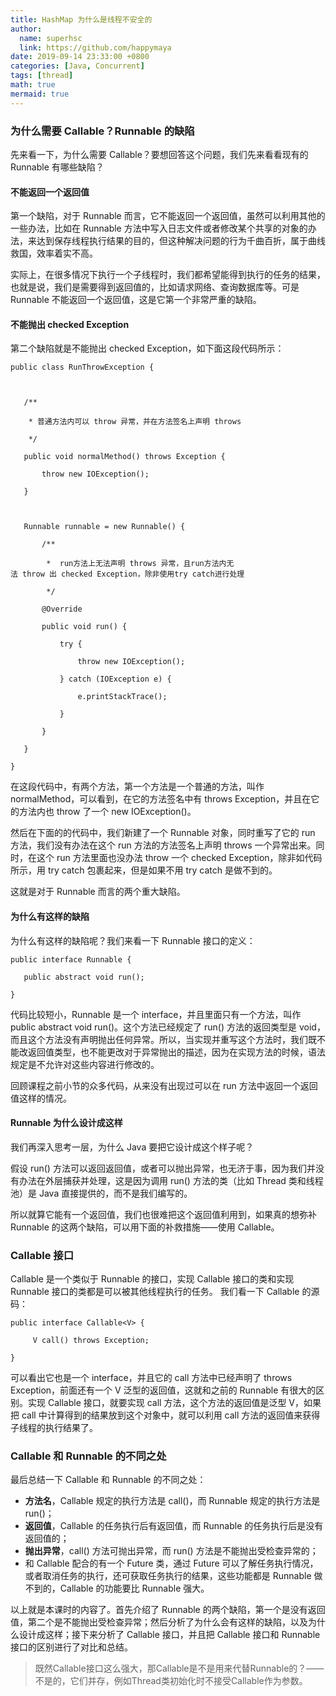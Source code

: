 ```yaml
---
title: HashMap 为什么是线程不安全的
author:
  name: superhsc
  link: https://github.com/happymaya
date: 2019-09-14 23:33:00 +0800
categories: [Java, Concurrent]
tags: [thread]
math: true
mermaid: true
---
```

### 为什么需要 Callable？Runnable 的缺陷

先来看一下，为什么需要 Callable？要想回答这个问题，我们先来看看现有的 Runnable 有哪些缺陷？

#### 不能返回一个返回值

第一个缺陷，对于 Runnable 而言，它不能返回一个返回值，虽然可以利用其他的一些办法，比如在 Runnable 方法中写入日志文件或者修改某个共享的对象的办法，来达到保存线程执行结果的目的，但这种解决问题的行为千曲百折，属于曲线救国，效率着实不高。

实际上，在很多情况下执行一个子线程时，我们都希望能得到执行的任务的结果，也就是说，我们是需要得到返回值的，比如请求网络、查询数据库等。可是 Runnable 不能返回一个返回值，这是它第一个非常严重的缺陷。

#### 不能抛出 checked Exception

第二个缺陷就是不能抛出 checked Exception，如下面这段代码所示：

```
public class RunThrowException {

 

   /**

    * 普通方法内可以 throw 异常，并在方法签名上声明 throws

    */

   public void normalMethod() throws Exception {

       throw new IOException();

   }

 

   Runnable runnable = new Runnable() {

       /**

        *  run方法上无法声明 throws 异常，且run方法内无法 throw 出 checked Exception，除非使用try catch进行处理

        */

       @Override

       public void run() {

           try {

               throw new IOException();

           } catch (IOException e) {

               e.printStackTrace();

           }

       }

   }

}

```

在这段代码中，有两个方法，第一个方法是一个普通的方法，叫作 normalMethod，可以看到，在它的方法签名中有 throws Exception，并且在它的方法内也 throw 了一个 new IOException()。

然后在下面的的代码中，我们新建了一个 Runnable 对象，同时重写了它的 run 方法，我们没有办法在这个 run 方法的方法签名上声明 throws 一个异常出来。同时，在这个 run 方法里面也没办法 throw 一个 checked Exception，除非如代码所示，用 try catch 包裹起来，但是如果不用 try catch 是做不到的。

这就是对于 Runnable 而言的两个重大缺陷。

#### 为什么有这样的缺陷

为什么有这样的缺陷呢？我们来看一下 Runnable 接口的定义：

```
public interface Runnable {

   public abstract void run();

}

```

代码比较短小，Runnable 是一个 interface，并且里面只有一个方法，叫作 public abstract void run()。这个方法已经规定了 run() 方法的返回类型是 void，而且这个方法没有声明抛出任何异常。所以，当实现并重写这个方法时，我们既不能改返回值类型，也不能更改对于异常抛出的描述，因为在实现方法的时候，语法规定是不允许对这些内容进行修改的。

回顾课程之前小节的众多代码，从来没有出现过可以在 run 方法中返回一个返回值这样的情况。

#### Runnable 为什么设计成这样

我们再深入思考一层，为什么 Java 要把它设计成这个样子呢？

假设 run() 方法可以返回返回值，或者可以抛出异常，也无济于事，因为我们并没有办法在外层捕获并处理，这是因为调用 run() 方法的类（比如 Thread 类和线程池）是 Java 直接提供的，而不是我们编写的。

所以就算它能有一个返回值，我们也很难把这个返回值利用到，如果真的想弥补 Runnable 的这两个缺陷，可以用下面的补救措施——使用 Callable。

### Callable 接口

Callable 是一个类似于 Runnable 的接口，实现 Callable 接口的类和实现 Runnable 接口的类都是可以被其他线程执行的任务。 我们看一下 Callable 的源码：

```
public interface Callable<V> {

     V call() throws Exception;

}

```

可以看出它也是一个 interface，并且它的 call 方法中已经声明了 throws Exception，前面还有一个 V 泛型的返回值，这就和之前的 Runnable 有很大的区别。实现 Callable 接口，就要实现 call 方法，这个方法的返回值是泛型 V，如果把 call 中计算得到的结果放到这个对象中，就可以利用 call 方法的返回值来获得子线程的执行结果了。

### Callable 和 Runnable 的不同之处

最后总结一下 Callable 和 Runnable 的不同之处：

- **方法名**，Callable 规定的执行方法是 call()，而 Runnable 规定的执行方法是 run()；
- **返回值**，Callable 的任务执行后有返回值，而 Runnable 的任务执行后是没有返回值的；
- **抛出异常**，call() 方法可抛出异常，而 run() 方法是不能抛出受检查异常的；
- 和 Callable 配合的有一个 Future 类，通过 Future 可以了解任务执行情况，或者取消任务的执行，还可获取任务执行的结果，这些功能都是 Runnable 做不到的，Callable 的功能要比 Runnable 强大。

以上就是本课时的内容了。首先介绍了 Runnable 的两个缺陷，第一个是没有返回值，第二个是不能抛出受检查异常；然后分析了为什么会有这样的缺陷，以及为什么设计成这样；接下来分析了 Callable 接口，并且把 Callable 接口和 Runnable 接口的区别进行了对比和总结。



> 既然Callable接口这么强大，那Callable是不是用来代替Runnable的？——  不是的，它们并存，例如Thread类初始化时不接受Callable作为参数。